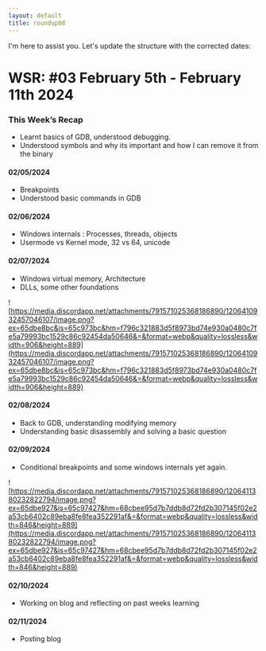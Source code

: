 ```yaml
---
layout: default
title: roundup08
---
```


I'm here to assist you. Let's update the structure with the corrected dates:

# WSR: #03 February 5th - February 11th 2024

### This Week’s Recap

* Learnt basics of GDB, understood debugging. 
* Understood symbols and why its important and how I can remove it from the binary 

#### 02/05/2024

* Breakpoints
* Understood basic commands in GDB

#### 02/06/2024

* Windows internals : Processes, threads, objects
* Usermode vs Kernel mode, 32 vs 64, unicode

#### 02/07/2024

* Windows virtual memory, Architecture
* DLLs, some other foundations

![https://media.discordapp.net/attachments/791571025368186890/1206410932457046107/image.png?ex=65dbe8bc&is=65c973bc&hm=f796c321883d5f8973bd74e930a0480c7fe5a79993bc1529c86c92454da50646&=&format=webp&quality=lossless&width=906&height=889](https://media.discordapp.net/attachments/791571025368186890/1206410932457046107/image.png?ex=65dbe8bc&is=65c973bc&hm=f796c321883d5f8973bd74e930a0480c7fe5a79993bc1529c86c92454da50646&=&format=webp&quality=lossless&width=906&height=889)

#### 02/08/2024

* Back to GDB, understanding modifying memory 
* Understanding basic disassembly and solving a basic question

#### 02/09/2024

* Conditional breakpoints and some windows internals yet again. 

![https://media.discordapp.net/attachments/791571025368186890/1206411380232822794/image.png?ex=65dbe927&is=65c97427&hm=68cbee95d7b7ddb8d72fd2b307145f02e2a53cb6402c89eba8fe8fea352291af&=&format=webp&quality=lossless&width=846&height=889](https://media.discordapp.net/attachments/791571025368186890/1206411380232822794/image.png?ex=65dbe927&is=65c97427&hm=68cbee95d7b7ddb8d72fd2b307145f02e2a53cb6402c89eba8fe8fea352291af&=&format=webp&quality=lossless&width=846&height=889)

#### 02/10/2024

* Working on blog and reflecting on past weeks learning

#### 02/11/2024

* Posting blog